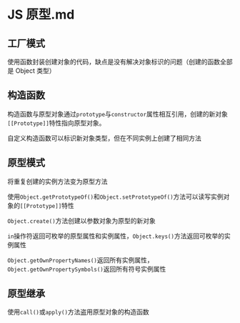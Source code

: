 # JS 原型.md

## 工厂模式

使用函数封装创建对象的代码，缺点是没有解决对象标识的问题（创建的函数全部是 Object 类型）

## 构造函数

构造函数与原型对象通过`prototype`与`constructor`属性相互引用，创建的新对象`[[Prototype]]`特性指向原型对象。

自定义构造函数可以标识新对象类型，但在不同实例上创建了相同方法

## 原型模式

将重复创建的实例方法变为原型方法

使用`Object.getPrototypeOf()`和`Object.setPrototypeOf()`方法可以读写实例对象的`[[Prototype]]`特性

`Object.create()`方法创建以参数对象为原型的新对象

`in`操作符返回可枚举的原型属性和实例属性，`Object.keys()`方法返回可枚举的实例属性

`Object.getOwnPropertyNames()`返回所有实例属性，`Object.getOwnPropertySymbols()`返回所有符号实例属性

## 原型继承

使用`call()`或`apply()`方法盗用原型对象的构造函数